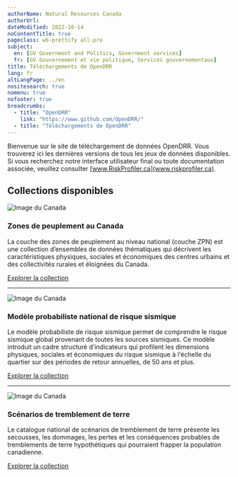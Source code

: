 ```yaml
---
authorName: Natural Resources Canada
authorUrl:
dateModified: 2022-10-14
noContentTitle: true
pageclass: wb-prettify all-pre
subject:
  en: [GV Government and Politics, Government services]
  fr: [GV Gouvernement et vie politique, Services gouvernementaux]
title: Téléchargements de OpenDRR
lang: fr
altLangPage: ../en
nositesearch: true
nomenu: true
nofooter: true
breadcrumbs:
  - title: "OpenDRR"
    link: "https://www.github.com/OpenDRR/"
  - title: "Téléchargements de OpenDRR"
---
```

Bienvenue sur le site de téléchargement de données OpenDRR. Vous trouverez ici les dernières versions de tous les jeux de données disponibles. Si vous recherchez notre interface utilisateur final ou toute documentation associée, veuillez consulter [www.RiskProfiler.ca](www.riskprofiler.ca).

## Collections disponibles

<div class="row mrgn-tp-xl mrgn-btm-xl">
    <div class="col-md-4">
        <img src="../assets/img/nhsl.png" class="img-rounded img-responsive full-width" alt="Image du Canada">
    </div>
    <div class="col-md-8">
        <h3>Zones de peuplement au Canada</h3>
        <p>La couche des zones de peuplement au niveau national (couche ZPN) est une collection d’ensembles de données thématiques qui décrivent les caractéristiques physiques, sociales et économiques des centres urbains et des collectivités rurales et éloignées du Canada.</p>
        <a href="{{ site.url }}/national-human-settlement/fr" class="btn btn-primary">Explorer la collection</a>
    </div>
</div>
<hr>
<div class="row mrgn-tp-xl mrgn-btm-xl">
    <div class="col-md-4 col-md-push-8">
        <img src="../assets/img/psra.png" class="img-rounded img-responsive full-width" alt="Image du Canada">
    </div>
    <div class="col-md-8 col-md-pull-4">
        <h3>Modèle probabiliste national de risque sismique</h3>
        <p>Le modèle probabiliste de risque sismique permet de comprendre le risque sismique global provenant de toutes les sources sismiques. Ce modèle introduit un cadre structuré d'indicateurs qui profilent les dimensions physiques, sociales et économiques du risque sismique à l'échelle du quartier sur des périodes de retour annuelles, de 50 ans et plus.</p>
        <a href="{{ site.url }}/seismic-risk-model/fr" class="btn btn-primary">Explorer la collection</a>
    </div>
</div>
<hr>
<div class="row mrgn-tp-xl mrgn-btm-xl">
    <div class="col-md-4">
        <img src="../assets/img/dsra.png" class="img-rounded img-responsive full-width" alt="Image du Canada">
    </div>
    <div class="col-md-8">
        <h3>Scénarios de tremblement de terre</h3>
        <p>Le catalogue national de scénarios de tremblement de terre présente les secousses, les dommages, les pertes et les conséquences probables de tremblements de terre hypothétiques qui pourraient frapper la population canadienne.</p>
        <a href="{{ site.url }}/earthquake-scenarios/fr" class="btn btn-primary">Explorer la collection</a>
    </div>
</div>

&nbsp;

